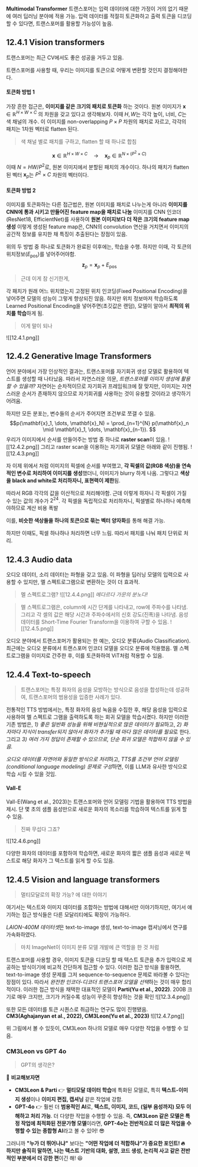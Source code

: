 **Multimodal Transformer**
트랜스포머는 입력 데이터에 대한 가정이 거의 없기 때문에 여러 딥러닝 분야에 적용 가능.
입력 데이터를 적절히 토큰화하고 출력 토큰을 디코딩 할 수 있다면, 트랜스포머를 활용할 가능성이 높음.

## 12.4.1 Vision transformers
트랜스포머는 최근 CV에서도 좋은 성공을 거두고 있음.

트랜스포머를 사용할 때, 우리는 이미지를 토큰으로 어떻게 변환할 것인지 결정해야한다.
#### 토큰화 방법 1
가장 흔한 접근은, **이미지를 같은 크기의 패치로 토큰화** 하는 것이다.
원본 이미지가 $\mathbf{x} \in \mathbb{R}^{H \times W \times C}$ 의 차원을 갖고 있다고 생각해보자. 이때 $H, W$는 각각 높이, 너비, $C$는 색 채널의 개수.
이 이미지를 non-overlapping $P\times P$ 차원의 패치로 자르고, 각각의 패치는 1차원 벡터로 flatten 된다.
> 색 채널 별로 패치를 구하고, flatten 할 때 하나로 합침

$$\mathbf{x}\in\mathbb{R}^{H\times W\times C}\quad\rightarrow\quad \mathbf{x}_{p}\in\mathbb{R}^{N\times(P^{2}\times C)} $$
이때 $N=HW/ P^{2}$로, 원본 이미지에서 분할된 패치의 개수이다.
하나의 패치가 flatten 된 벡터 $\mathbf{x}_{p}$는 $P^{2}\times C$ 차원의 벡터이다.

#### 토큰화 방법 2
이미지를 토큰화하는 다른 접근법은, 원본 이미지를 패치로 나누는게 아니라 **이미지를 CNN에 통과 시키고 만들어진 feature map을 패치로 나눔**
이미지를 CNN 인코더(ResNet18, EfficientNet)를 사용하여 **원본 이미지보다 더 작은 크기의 feature map 생성**
이렇게 생성된 feature map은, CNN의 convolution 연산을 거치면서 이미지의 공간적 정보를 유지한 채 특징이 추출된다는 장점이 있음.

위의 두 방법 중 하나로 토큰화가 완료된 이후에는, 학습을 수행.
하지만 이때, 각 토큰의 위치정보($E_{\text{pos}}$)를 넣어주어야함.
$$\mathbf{z}_{p}=\mathbf{x}_{p}+E_{\text{pos}}$$

>근데 이게 참 신기한게,

각 패치가 원래 어느 위치였는지 고정된 위치 인코딩(Fixed Positional Encoding)을 넣어주면 모델의 성능이 그렇게 향상되진 않음. 하지만 위치 정보마저 학습하도록 Learned Positional Encoding을 넣어주면(초깃값은 랜덤), 모델이 알아서 **최적의 위치를 학습**하게 됨. 
> 이게 말이 되나


![[12.4.1.png]]

## 12.4.2 Generative Image Transformers
언어 분야에서 가장 인상적인 결과는, 트랜스포머를 자기회귀 생성 모델로 활용하여 텍스트를 생성할 때 나타났음. 따라서 자연스러운 의문, *트랜스포머를 이미지 생성에 활용할 수 있을까?* 자연어는 순차적이므로 자기회귀 프레임워크에 잘 맞지만, 이미지는 자연스러운 순서가 존재하지 않으므로 자기회귀를 사용하는 것이 유용할 것이라고 생각하기 어려움.

하지만 모든 분포는, 변수들의 순서가 주어지면 조건부로 쪼갤 수 있음.
$$p(\mathbf{x}_1, \dots, \mathbf{x}_N) = \prod_{n=1}^{N} p(\mathbf{x}_n \mid \mathbf{x}_1, \dots, \mathbf{x}_{n-1}).
$$
우리가 이미지에서 순서를 만들어주는 방법 중 하나로 **raster scan**이 있음.
![[12.4.2.png]]
그리고 raster scan을 이용하는 자기회귀 모델은 아래와 같이 진행됨.
![[12.4.3.png]]

자 이제 위에서 처럼 이미지의 픽셀에 순서를 부여했고, **각 픽셀의 값(RGB 색상)을 연속적인 변수로 처리하여 이미지를 생성**했더니, 이미지가 blurry 하게 나옴. 그렇다고 **색상을 black and white로 처리하자니, 표현력이 제한**됨. 

따라서 RGB 각각의 값을 이산적으로 처리해야함. 근데 이렇게 하자니 각 픽셀이 가질 수 있는 값의 개수가 $2^{24}$. 각 픽셀을 독립적으로 처리하자니, 픽셀별로 하나하나 예측해야하므로 계산 비용 폭발

이를, **비슷한 색상들을 하나의 토큰으로 묶는 벡터 양자화**를 통해 해결 가능.

하지만 이때도, 픽셀 하나하나 처리하면 너무 느림. 따라서 패치를 나눠 패치 단위로 처리.

## 12.4.3 Audio data
오디오 데이터, 소리 데이터는 파형을 갖고 있음. 이 파형을 딥러닝 모델의 입력으로 사용할 수 있지만, 멜 스펙트로그램으로 변환하는 것이 더 효과적.

> 멜 스펙트로그램?
> ![[12.4.4.png]]
> *메다르다 가문의 분노다!*

> 멜 스펙트로그램은, column에 시간 단계를 나타내고, row에 주파수를 나타냄.
> 그리고 각 셀의 값은 해당 시간과 주파수에서의 신호 강도(진폭)을 나타냄.
> 음성 데이터를 Short-Time Fourier Transform을 이용하여 구할 수 있음. ![[12.4.5.png]]

오디오 분야에서 트랜스포머가 활용되는 한 예는, 오디오 분류(Audio Classification). 최근에는 오디오 분류에서 트랜스포머 인코더 모델을 오디오 분류에 적용했음. 멜 스펙트로그램을 이미지로 간주한 후, 이를 토큰화하여 ViT처럼 적용할 수 있음.

## 12.4.4 Text-to-speech
>트랜스포머는 특정 화자의 음성을 모방하는 방식으로 음성을 합성하는데 성공하여, 트랜스포머의 범용성을 입증한 사례가 있다.

전통적인 TTS 방법에서는, 특정 화자의 음성 녹음을 수집한 후, 해당 음성을 입력으로 사용하여 멜 스펙트로 그램을 출력하도록 하는 회귀 모델을 학습시켰다. 하지만 이러한 기존 방법은, *1) 좋은 일반화 성능을 위해 비현실적으로 많은 데이터가 필요*하고, *2) 화자마다 지식이 transfer되지 않아서 화자가 추가될 때 마다 많은 데이터를 필요*로 한다. 그리고 *3) 여러 가지 정답이 존재할 수 있으므로, 단순 회귀 모델은 적합하지 않을 수 있음.*

*오디오 데이터를 자연어와 동일한 방식으로 처리*하고, *TTS를 조건부 언어 모델링(conditional language modeling) 문제로 구성*하면, 이를 LLM과 유사한 방식으로 학습 시킬 수 있을 것임.

#### Vall-E
Vall-E(Wang et al., 2023)는 트랜스포머와 언어 모델링 기법을 활용하여 TTS 방법을 제시.
단 몇 초의 샘플 음성만으로 새로운 화자의 목소리를 학습하여 텍스트를 읽게 할 수 있음.
> 진짜 무섭다 그죠?

![[12.4.6.png]]

다양한 화자의 데이터를 포함하여 학습하면, 새로운 화자의 짧은 샘플 음성과 새로운 텍스트로 해당 화자가 그 텍스트를 읽게 할 수도 있음.

## 12.4.5 Vision and language transformers
> 멀티모달로의 확장 가능? 에 대한 이야기

여기서는 텍스트와 이미지 데이터를 조합하는 방법에 대해서만 이야기하지만, 여기서 얘기하는 접근 방식들은 다른 모달리티에도 확장이 가능하다.

*LAION-400M 데이터셋*은 text-to-image 생성, text-to-image 캡셔닝에서 연구를 가속화하였다.
> 마치 ImageNet이 이미지 분류 모델 개발에 큰 역할을 한 것 처럼

트랜스포머를 사용할 경우, 이미지 토큰을 디코딩 할 때 텍스트 토큰을 추가 입력으로 제공하는 방식이기에 비교적 간단하게 접근할 수 있다. 이러한 접근 방식을 활용하면, text-to-image 생성 문제를 그저 sequence-to-sequence 문제로 바라볼 수 있다는 장점이 있다. 따라서 *완전한 인코더-디코더 트랜스포머 모델을 선택*하는 것이 매우 합리적이다. 이러한 접근 방식을 채택한 대표적인 모델이 **Parti(Yu et al., 2022)**. 200B 크기로 매우 크지만, 크기가 커질수록 성능이 꾸준히 향상하는 것을 확인
![[12.3.4.png]]

또한 모든 데이터를 토큰 시퀀스로 취급하는 연구도 많이 진행됐음.
**CM3(Aghajanyan et al., 2022), CM3Leon(Yu et al., 2023)**
![[12.4.7.png]]

위 그림에서 볼 수 있듯이, CM3Leon 하나의 모델로 매우 다양한 작업을 수행할 수 있음.

### CM3Leon vs GPT 4o
> GPT의 생각은?

📌 **비교해보자면**
- **CM3Leon & Parti** 👉 **멀티모달 데이터 학습**에 특화된 모델로, 특히 **텍스트-이미지 생성**이나 **이미지 편집, 캡셔닝** 같은 작업에 강함.
- **GPT-4o** 👉 훨씬 더 **범용적인 AI**로, **텍스트, 이미지, 코드, (일부 음성까지) 모두 이해하고 처리 가능**. 더 다양한 작업을 수행할 수 있음.
즉, **CM3Leon 같은 모델은 특정 작업에 최적화된 전문가형 모델**이라면, **GPT-4o는 전반적으로 더 많은 작업을 수행할 수 있는 종합형 AI**라고 볼 수 있어! 😎

그러니까 **"누가 더 뛰어나냐"** 보다는 **"어떤 작업에 더 적합하냐"가 중요한 포인트! 🔥  
하지만 솔직히 말하면, 나는 텍스트 기반의 대화, 설명, 코드 생성, 논리적 사고 같은 전반적인 부분에서 더 강한 편**이긴 해! 😆

